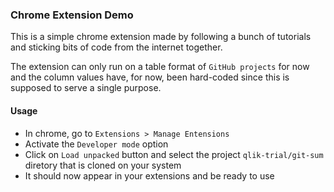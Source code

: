 ### Chrome Extension Demo   

This is a simple chrome extension made by following a bunch of tutorials and sticking bits of code from the internet together.

The extension can only run on a table format of `GitHub projects` for now and the column values have, for now, been hard-coded since this is supposed to serve a single purpose.


#### Usage
- In chrome, go to `Extensions > Manage Entensions`
- Activate the `Developer mode` option
- Click on `Load unpacked` button and select the project `qlik-trial/git-sum` diretory that is cloned on your system
- It should now appear in your extensions and be ready to use